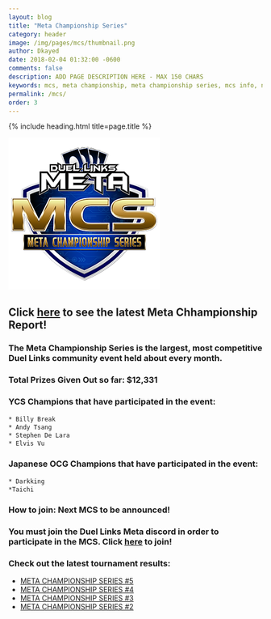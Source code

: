 ```yaml
---
layout: blog
title: "Meta Championship Series"
category: header
image: /img/pages/mcs/thumbnail.png
author: Dkayed
date: 2018-02-04 01:32:00 -0600
comments: false
description: ADD PAGE DESCRIPTION HERE - MAX 150 CHARS
keywords: mcs, meta championship, meta championship series, mcs info, next mcs, mcs time
permalink: /mcs/
order: 3
---
```


{% include heading.html title=page.title %}

<div>
    <img src="/img/logos/mcs_logo.png" class="mx-auto d-block">
</div>

## Click [here](/tournaments/meta-championship-series/5/) to see the latest Meta Chhampionship Report!

### The Meta Championship Series is the largest, most competitive Duel Links community event held about every month.

### Total Prizes Given Out so far: $12,331

### YCS Champions that have participated in the event:
    * Billy Break
    * Andy Tsang
    * Stephen De Lara
    * Elvis Vu

### Japanese OCG Champions that have participated in the event:
    * Darkking
    *Taichi

### How to join: Next MCS to be announced!
### You must join the Duel Links Meta discord in order to participate in the MCS. Click [here](/discord/) to join!


<div class="section center">
    <h3>Check out the latest tournament results:</h3>
    <ul>
        <li><a href="/tournaments/meta-championship-series/5/">META CHAMPIONSHIP SERIES #5</a></li>
        <li><a href="/tournaments/meta-championship-series/4/">META CHAMPIONSHIP SERIES #4</a></li>
        <li><a href="/tournaments/meta-championship-series/3/">META CHAMPIONSHIP SERIES #3</a></li>
        <li><a href="/tournaments/meta-championship-series/2/">META CHAMPIONSHIP SERIES #2</a></li>
    </ul>     
</div>
